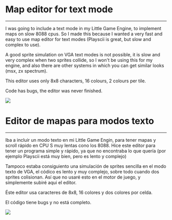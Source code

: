 # Map editor for text mode
----------------------------------------------------------------------------

I was going to include a text mode in my Little Game Engine, to implement maps on slow 8088 cpus. So I made this because I wanted a very fast and easy to use map editor for text modes (Playscii is great, but slow and complex to use). 

A good sprite simulation on VGA text modes is not possible, it is slow and very complex when two sprites collide, so I won't be using this for my engine, and also there are other systems in which you can get similar looks (msx, zx spectrum).

This editor uses only 8x8 characters, 16 colours, 2 colours per tile.

Code has bugs, the editor was never finished.

<img src="play_011.png">


# Editor de mapas para modos texto
----------------------------------------------------------------------------

Iba a incluir un modo texto en mi Little Game Engin, para tener mapas y scroll rápido en CPU S muy lentas cono los 8088. Hice este editor para tener un programa simple y rápido, ya que no encontraba lo que quería (por ejemplo Playscii está muy bien, pero es lento y complejo)

Tampoco estaba consiguiento una simulación de sprites sencilla en el modo texto de VGA, el códico es lento y muy complejo, sobre todo cuando dos sprites colisionan. Así que no usaré esto en el motor de juego, y símplemente subiré aqui el editor.

Éste editor usa caracteres de 8x8, 16 colores y dos colores por celda.

El código tiene bugs y no está completo.

<img src="play_011.png">
